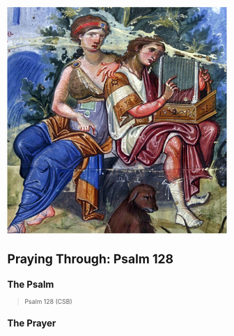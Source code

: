 <img class="intro-right" src="art-paris-psalter.jpg">

<style>
  li {list-style-type: none;}
  p + ul {
    margin-top: -18px;
}
</style>

# Praying Through: Psalm 128

## The Psalm

>Psalm 128 (CSB)  

## The Prayer

<div style="font-variant: small-caps;">

</div>
